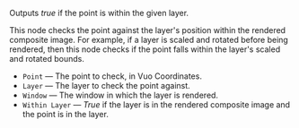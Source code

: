 Outputs *true* if the point is within the given layer.

This node checks the point against the layer's position within the rendered composite image. For example, if a layer is scaled and rotated before being rendered, then this node checks if the point falls within the layer's scaled and rotated bounds.

   - `Point` — The point to check, in Vuo Coordinates.
   - `Layer` — The layer to check the point against.
   - `Window` — The window in which the layer is rendered.
   - `Within Layer` — *True* if the layer is in the rendered composite image and the point is in the layer.
